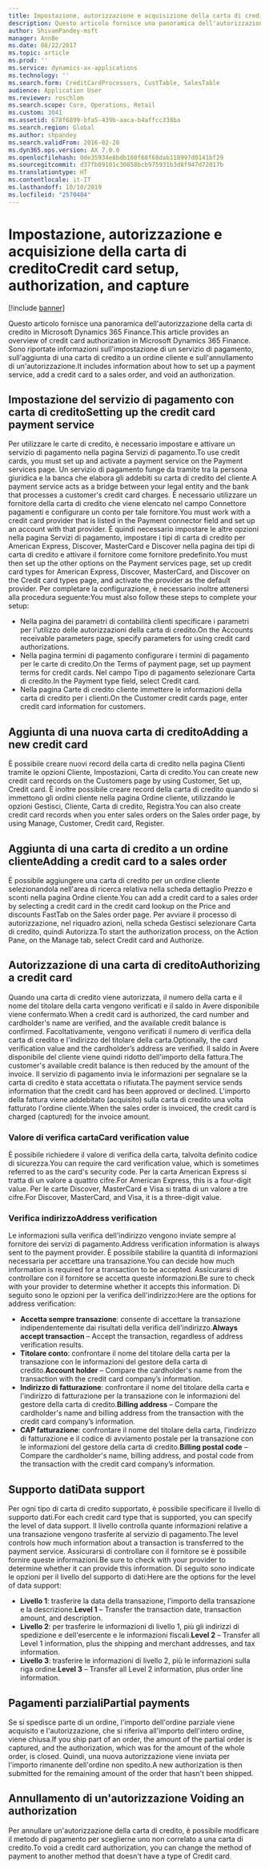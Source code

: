 ```yaml
---
title: Impostazione, autorizzazione e acquisizione della carta di credito
description: Questo articolo fornisce una panoramica dell'autorizzazione della carta di credito in Microsoft Dynamics 365 Finance. Sono riportate informazioni sull'impostazione di un servizio di pagamento, sull'aggiunta di una carta di credito a un ordine cliente e sull'annullamento di un'autorizzazione.
author: ShivamPandey-msft
manager: AnnBe
ms.date: 08/22/2017
ms.topic: article
ms.prod: ''
ms.service: dynamics-ax-applications
ms.technology: ''
ms.search.form: CreditCardProcessors, CustTable, SalesTable
audience: Application User
ms.reviewer: roschlom
ms.search.scope: Core, Operations, Retail
ms.custom: 3041
ms.assetid: 678f6899-bfa5-439b-aaca-b4affcc338ba
ms.search.region: Global
ms.author: shpandey
ms.search.validFrom: 2016-02-28
ms.dyn365.ops.version: AX 7.0.0
ms.openlocfilehash: 0de35934e8bdb160f68f68dab118997d0141bf29
ms.sourcegitcommit: d37fb09101c30858bcb975931b3d8f947d72017b
ms.translationtype: HT
ms.contentlocale: it-IT
ms.lasthandoff: 10/10/2019
ms.locfileid: "2570404"
---
```

# <a name="credit-card-setup-authorization-and-capture"></a><span data-ttu-id="18d7a-104">Impostazione, autorizzazione e acquisizione della carta di credito</span><span class="sxs-lookup"><span data-stu-id="18d7a-104">Credit card setup, authorization, and capture</span></span>

[!include [banner](../includes/banner.md)]

<span data-ttu-id="18d7a-105">Questo articolo fornisce una panoramica dell'autorizzazione della carta di credito in Microsoft Dynamics 365 Finance.</span><span class="sxs-lookup"><span data-stu-id="18d7a-105">This article provides an overview of credit card authorization in Microsoft Dynamics 365 Finance.</span></span> <span data-ttu-id="18d7a-106">Sono riportate informazioni sull'impostazione di un servizio di pagamento, sull'aggiunta di una carta di credito a un ordine cliente e sull'annullamento di un'autorizzazione.</span><span class="sxs-lookup"><span data-stu-id="18d7a-106">It includes information about how to set up a payment service, add a credit card to a sales order, and void an authorization.</span></span>

<a name="setting-up-the-credit-card-payment-service"></a><span data-ttu-id="18d7a-107">Impostazione del servizio di pagamento con carta di credito</span><span class="sxs-lookup"><span data-stu-id="18d7a-107">Setting up the credit card payment service</span></span>
------------------------------------------

<span data-ttu-id="18d7a-108">Per utilizzare le carte di credito, è necessario impostare e attivare un servizio di pagamento nella pagina Servizi di pagamento.</span><span class="sxs-lookup"><span data-stu-id="18d7a-108">To use credit cards, you must set up and activate a payment service on the Payment services page.</span></span> <span data-ttu-id="18d7a-109">Un servizio di pagamento funge da tramite tra la persona giuridica e la banca che elabora gli addebiti su carta di credito del cliente.</span><span class="sxs-lookup"><span data-stu-id="18d7a-109">A payment service acts as a bridge between your legal entity and the bank that processes a customer's credit card charges.</span></span> <span data-ttu-id="18d7a-110">È necessario utilizzare un fornitore della carta di credito che viene elencato nel campo Connettore pagamenti e configurare un conto per tale fornitore.</span><span class="sxs-lookup"><span data-stu-id="18d7a-110">You must work with a credit card provider that is listed in the Payment connector field and set up an account with that provider.</span></span> <span data-ttu-id="18d7a-111">È quindi necessario impostare le altre opzioni nella pagina Servizi di pagamento, impostare i tipi di carta di credito per American Express, Discover, MasterCard e Discover nella pagina dei tipi di carta di credito e attivare il fornitore come fornitore predefinito.</span><span class="sxs-lookup"><span data-stu-id="18d7a-111">You must then set up the other options on the Payment services page, set up credit card types for American Express, Discover, MasterCard, and Discover on the Credit card types page, and activate the provider as the default provider.</span></span> <span data-ttu-id="18d7a-112">Per completare la configurazione, è necessario inoltre attenersi alla procedura seguente:</span><span class="sxs-lookup"><span data-stu-id="18d7a-112">You must also follow these steps to complete your setup:</span></span>
-   <span data-ttu-id="18d7a-113">Nella pagina dei parametri di contabilità clienti specificare i parametri per l'utilizzo delle autorizzazioni della carta di credito.</span><span class="sxs-lookup"><span data-stu-id="18d7a-113">On the Accounts receivable parameters page, specify parameters for using credit card authorizations.</span></span>
-   <span data-ttu-id="18d7a-114">Nella pagina termini di pagamento configurare i termini di pagamento per le carte di credito.</span><span class="sxs-lookup"><span data-stu-id="18d7a-114">On the Terms of payment page, set up payment terms for credit cards.</span></span> <span data-ttu-id="18d7a-115">Nel campo Tipo di pagamento selezionare Carta di credito.</span><span class="sxs-lookup"><span data-stu-id="18d7a-115">In the Payment type field, select Credit card.</span></span>
-   <span data-ttu-id="18d7a-116">Nella pagina Carte di credito cliente immettere le informazioni della carta di credito per i clienti.</span><span class="sxs-lookup"><span data-stu-id="18d7a-116">On the Customer credit cards page, enter credit card information for customers.</span></span>

## <a name="adding-a-new-credit-card"></a><span data-ttu-id="18d7a-117">Aggiunta di una nuova carta di credito</span><span class="sxs-lookup"><span data-stu-id="18d7a-117">Adding a new credit card</span></span>
<span data-ttu-id="18d7a-118">È possibile creare nuovi record della carta di credito nella pagina Clienti tramite le opzioni Cliente, Impostazioni, Carta di credito.</span><span class="sxs-lookup"><span data-stu-id="18d7a-118">You can create new credit card records on the Customers page by using Customer, Set up, Credit card.</span></span> <span data-ttu-id="18d7a-119">È inoltre possibile creare record della carta di credito quando si immettono gli ordini cliente nella pagina Ordine cliente, utilizzando le opzioni Gestisci, Cliente, Carta di credito, Registra.</span><span class="sxs-lookup"><span data-stu-id="18d7a-119">You can also create credit card records when you enter sales orders on the Sales order page, by using Manage, Customer, Credit card, Register.</span></span>

<a name="adding-a-credit-card-to-a-sales-order"></a><span data-ttu-id="18d7a-120">Aggiunta di una carta di credito a un ordine cliente</span><span class="sxs-lookup"><span data-stu-id="18d7a-120">Adding a credit card to a sales order</span></span>
-------------------------------------

<span data-ttu-id="18d7a-121">È possibile aggiungere una carta di credito per un ordine cliente selezionandola nell'area di ricerca relativa nella scheda dettaglio Prezzo e sconti nella pagina Ordine cliente.</span><span class="sxs-lookup"><span data-stu-id="18d7a-121">You can add a credit card to a sales order by selecting a credit card in the credit card lookup on the Price and discounts FastTab on the Sales order page.</span></span> <span data-ttu-id="18d7a-122">Per avviare il processo di autorizzazione, nel riquadro azioni, nella scheda Gestisci selezionare Carta di credito, quindi Autorizza.</span><span class="sxs-lookup"><span data-stu-id="18d7a-122">To start the authorization process, on the Action Pane, on the Manage tab, select Credit card and Authorize.</span></span>

<a name="authorizing-a-credit-card"></a><span data-ttu-id="18d7a-123">Autorizzazione di una carta di credito</span><span class="sxs-lookup"><span data-stu-id="18d7a-123">Authorizing a credit card</span></span>
-------------------------

<span data-ttu-id="18d7a-124">Quando una carta di credito viene autorizzata, il numero della carta e il nome del titolare della carta vengono verificati e il saldo in Avere disponibile viene confermato.</span><span class="sxs-lookup"><span data-stu-id="18d7a-124">When a credit card is authorized, the card number and cardholder's name are verified, and the available credit balance is confirmed.</span></span> <span data-ttu-id="18d7a-125">Facoltativamente, vengono verificati il numero di verifica della carta di credito e l'indirizzo del titolare della carta.</span><span class="sxs-lookup"><span data-stu-id="18d7a-125">Optionally, the card verification value and the cardholder’s address are verified.</span></span> <span data-ttu-id="18d7a-126">Il saldo in Avere disponibile del cliente viene quindi ridotto dell'importo della fattura.</span><span class="sxs-lookup"><span data-stu-id="18d7a-126">The customer's available credit balance is then reduced by the amount of the invoice.</span></span> <span data-ttu-id="18d7a-127">Il servizio di pagamento invia le informazioni per segnalare se la carta di credito è stata accettata o rifiutata.</span><span class="sxs-lookup"><span data-stu-id="18d7a-127">The payment service sends information that the credit card has been approved or declined.</span></span> <span data-ttu-id="18d7a-128">L'importo della fattura viene addebitato (acquisito) sulla carta di credito una volta fatturato l'ordine cliente.</span><span class="sxs-lookup"><span data-stu-id="18d7a-128">When the sales order is invoiced, the credit card is charged (captured) for the invoice amount.</span></span>

### <a name="card-verification-value"></a><span data-ttu-id="18d7a-129">Valore di verifica carta</span><span class="sxs-lookup"><span data-stu-id="18d7a-129">Card verification value</span></span>

<span data-ttu-id="18d7a-130">È possibile richiedere il valore di verifica della carta, talvolta definito codice di sicurezza.</span><span class="sxs-lookup"><span data-stu-id="18d7a-130">You can require the card verification value, which is sometimes referred to as the card's security code.</span></span> <span data-ttu-id="18d7a-131">Per la carta American Express si tratta di un valore a quattro cifre.</span><span class="sxs-lookup"><span data-stu-id="18d7a-131">For American Express, this is a four-digit value.</span></span> <span data-ttu-id="18d7a-132">Per le carte Discover, MasterCard e Visa si tratta di un valore a tre cifre.</span><span class="sxs-lookup"><span data-stu-id="18d7a-132">For Discover, MasterCard, and Visa, it is a three-digit value.</span></span>

### <a name="address-verification"></a><span data-ttu-id="18d7a-133">Verifica indirizzo</span><span class="sxs-lookup"><span data-stu-id="18d7a-133">Address verification</span></span>

<span data-ttu-id="18d7a-134">Le informazioni sulla verifica dell'indirizzo vengono inviate sempre al fornitore dei servizi di pagamento.</span><span class="sxs-lookup"><span data-stu-id="18d7a-134">Address verification information is always sent to the payment provider.</span></span> <span data-ttu-id="18d7a-135">È possibile stabilire la quantità di informazioni necessaria per accettare una transazione.</span><span class="sxs-lookup"><span data-stu-id="18d7a-135">You can decide how much information is required for a transaction to be accepted.</span></span> <span data-ttu-id="18d7a-136">Assicurarsi di controllare con il fornitore se accetta queste informazioni.</span><span class="sxs-lookup"><span data-stu-id="18d7a-136">Be sure to check with your provider to determine whether it accepts this information.</span></span> <span data-ttu-id="18d7a-137">Di seguito sono le opzioni per la verifica dell'indirizzo:</span><span class="sxs-lookup"><span data-stu-id="18d7a-137">Here are the options for address verification:</span></span>
-   <span data-ttu-id="18d7a-138">**Accetta sempre transazione**: consente di accettare la transazione indipendentemente dai risultati della verifica dell'indirizzo.</span><span class="sxs-lookup"><span data-stu-id="18d7a-138">**Always accept transaction** – Accept the transaction, regardless of address verification results.</span></span>
-   <span data-ttu-id="18d7a-139">**Titolare conto**: confrontare il nome del titolare della carta per la transazione con le informazioni del gestore della carta di credito.</span><span class="sxs-lookup"><span data-stu-id="18d7a-139">**Account holder** – Compare the cardholder's name from the transaction with the credit card company’s information.</span></span>
-   <span data-ttu-id="18d7a-140">**Indirizzo di fatturazione**: confrontare il nome del titolare della carta e l'indirizzo di fatturazione per la transazione con le informazioni del gestore della carta di credito.</span><span class="sxs-lookup"><span data-stu-id="18d7a-140">**Billing address** – Compare the cardholder's name and billing address from the transaction with the credit card company’s information.</span></span>
-   <span data-ttu-id="18d7a-141">**CAP fatturazione**: confrontare il nome del titolare della carta, l'indirizzo di fatturazione e il codice di avviamento postale per la transazione con le informazioni del gestore della carta di credito.</span><span class="sxs-lookup"><span data-stu-id="18d7a-141">**Billing postal code** – Compare the cardholder's name, billing address, and postal code from the transaction with the credit card company’s information.</span></span>

## <a name="data-support"></a><span data-ttu-id="18d7a-142">Supporto dati</span><span class="sxs-lookup"><span data-stu-id="18d7a-142">Data support</span></span>
<span data-ttu-id="18d7a-143">Per ogni tipo di carta di credito supportato, è possibile specificare il livello di supporto dati.</span><span class="sxs-lookup"><span data-stu-id="18d7a-143">For each credit card type that is supported, you can specify the level of data support.</span></span> <span data-ttu-id="18d7a-144">Il livello controlla quante informazioni relative a una transazione vengono trasferite al servizio di pagamento.</span><span class="sxs-lookup"><span data-stu-id="18d7a-144">The level controls how much information about a transaction is transferred to the payment service.</span></span> <span data-ttu-id="18d7a-145">Assicurarsi di controllare con il fornitore se è possibile fornire queste informazioni.</span><span class="sxs-lookup"><span data-stu-id="18d7a-145">Be sure to check with your provider to determine whether it can provide this information.</span></span> <span data-ttu-id="18d7a-146">Di seguito sono indicate le opzioni per il livello del supporto di dati:</span><span class="sxs-lookup"><span data-stu-id="18d7a-146">Here are the options for the level of data support:</span></span>
-   <span data-ttu-id="18d7a-147">**Livello 1**: trasferire la data della transazione, l'importo della transazione e la descrizione.</span><span class="sxs-lookup"><span data-stu-id="18d7a-147">**Level 1** – Transfer the transaction date, transaction amount, and description.</span></span>
-   <span data-ttu-id="18d7a-148">**Livello 2**: per trasferire le informazioni di livello 1, più gli indirizzi di spedizione e dell'esercente e le informazioni fiscali.</span><span class="sxs-lookup"><span data-stu-id="18d7a-148">**Level 2** – Transfer all Level 1 information, plus the shipping and merchant addresses, and tax information.</span></span>
-   <span data-ttu-id="18d7a-149">**Livello 3**: trasferire le informazioni di livello 2, più le informazioni sulla riga ordine.</span><span class="sxs-lookup"><span data-stu-id="18d7a-149">**Level 3** – Transfer all Level 2 information, plus order line information.</span></span>

## <a name="partial-payments"></a><span data-ttu-id="18d7a-150">Pagamenti parziali</span><span class="sxs-lookup"><span data-stu-id="18d7a-150">Partial payments</span></span>
<span data-ttu-id="18d7a-151">Se si spedisce parte di un ordine, l'importo dell'ordine parziale viene acquisito e l'autorizzazione, che si riferiva all'importo dell'intero ordine, viene chiusa.</span><span class="sxs-lookup"><span data-stu-id="18d7a-151">If you ship part of an order, the amount of the partial order is captured, and the authorization, which was for the amount of the whole order, is closed.</span></span> <span data-ttu-id="18d7a-152">Quindi, una nuova autorizzazione viene inviata per l'importo rimanente dell'ordine non spedito.</span><span class="sxs-lookup"><span data-stu-id="18d7a-152">A new authorization is then submitted for the remaining amount of the order that hasn't been shipped.</span></span>

## <a name="voiding-an-authorization"></a><span data-ttu-id="18d7a-153">Annullamento di un'autorizzazione </span><span class="sxs-lookup"><span data-stu-id="18d7a-153">Voiding an authorization</span></span>
<span data-ttu-id="18d7a-154">Per annullare un'autorizzazione della carta di credito, è possibile modificare il metodo di pagamento per sceglierne uno non correlato a una carta di credito.</span><span class="sxs-lookup"><span data-stu-id="18d7a-154">To void a credit card authorization, you can change the method of payment to another method that doesn't have a type of Credit card.</span></span>





